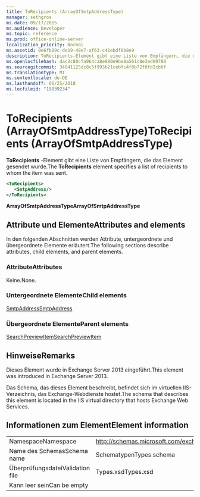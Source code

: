 ```yaml
---
title: ToRecipients (ArrayOfSmtpAddressType)
manager: sethgros
ms.date: 09/17/2015
ms.audience: Developer
ms.topic: reference
ms.prod: office-online-server
localization_priority: Normal
ms.assetid: 0e6fb89c-de19-48e7-af63-c41ebdf0b8e9
description: ToRecipients-Element gibt eine Liste von Empfängern, die das Element gesendet wurde.
ms.openlocfilehash: dac2c80cfa964ca8e880e9be8a561c8e3ed09780
ms.sourcegitcommit: 34041125dc8c5f993b21cebfc4f8b72f0fd2cb6f
ms.translationtype: MT
ms.contentlocale: de-DE
ms.lasthandoff: 06/25/2018
ms.locfileid: "19839234"
---
```

# <a name="torecipients-arrayofsmtpaddresstype"></a><span data-ttu-id="91545-103">ToRecipients (ArrayOfSmtpAddressType)</span><span class="sxs-lookup"><span data-stu-id="91545-103">ToRecipients (ArrayOfSmtpAddressType)</span></span>

<span data-ttu-id="91545-104">**ToRecipients** -Element gibt eine Liste von Empfängern, die das Element gesendet wurde.</span><span class="sxs-lookup"><span data-stu-id="91545-104">The **ToRecipients** element specifies a list of recipients to whom the item was sent.</span></span> 
  
```XML
<ToRecipients>
   <SmtpAddress/>
</ToRecipients>
```

 <span data-ttu-id="91545-105">**ArrayOfSmtpAddressType**</span><span class="sxs-lookup"><span data-stu-id="91545-105">**ArrayOfSmtpAddressType**</span></span>
## <a name="attributes-and-elements"></a><span data-ttu-id="91545-106">Attribute und Elemente</span><span class="sxs-lookup"><span data-stu-id="91545-106">Attributes and elements</span></span>

<span data-ttu-id="91545-107">In den folgenden Abschnitten werden Attribute, untergeordnete und übergeordnete Elemente erläutert.</span><span class="sxs-lookup"><span data-stu-id="91545-107">The following sections describe attributes, child elements, and parent elements.</span></span>
  
### <a name="attributes"></a><span data-ttu-id="91545-108">Attribute</span><span class="sxs-lookup"><span data-stu-id="91545-108">Attributes</span></span>

<span data-ttu-id="91545-109">Keine.</span><span class="sxs-lookup"><span data-stu-id="91545-109">None.</span></span>
  
### <a name="child-elements"></a><span data-ttu-id="91545-110">Untergeordnete Elemente</span><span class="sxs-lookup"><span data-stu-id="91545-110">Child elements</span></span>

[<span data-ttu-id="91545-111">SmtpAddress</span><span class="sxs-lookup"><span data-stu-id="91545-111">SmtpAddress</span></span>](smtpaddress.md)
  
### <a name="parent-elements"></a><span data-ttu-id="91545-112">Übergeordnete Elemente</span><span class="sxs-lookup"><span data-stu-id="91545-112">Parent elements</span></span>

[<span data-ttu-id="91545-113">SearchPreviewItem</span><span class="sxs-lookup"><span data-stu-id="91545-113">SearchPreviewItem</span></span>](searchpreviewitem.md)
  
## <a name="remarks"></a><span data-ttu-id="91545-114">Hinweise</span><span class="sxs-lookup"><span data-stu-id="91545-114">Remarks</span></span>

<span data-ttu-id="91545-115">Dieses Element wurde in Exchange Server 2013 eingeführt.</span><span class="sxs-lookup"><span data-stu-id="91545-115">This element was introduced in Exchange Server 2013.</span></span>
  
<span data-ttu-id="91545-116">Das Schema, das dieses Element beschreibt, befindet sich im virtuellen IIS-Verzeichnis, das Exchange-Webdienste hostet.</span><span class="sxs-lookup"><span data-stu-id="91545-116">The schema that describes this element is located in the IIS virtual directory that hosts Exchange Web Services.</span></span>
  
## <a name="element-information"></a><span data-ttu-id="91545-117">Informationen zum Element</span><span class="sxs-lookup"><span data-stu-id="91545-117">Element information</span></span>

|||
|:-----|:-----|
|<span data-ttu-id="91545-118">Namespace</span><span class="sxs-lookup"><span data-stu-id="91545-118">Namespace</span></span>  <br/> |http://schemas.microsoft.com/exchange/services/2006/types  <br/> |
|<span data-ttu-id="91545-119">Name des Schemas</span><span class="sxs-lookup"><span data-stu-id="91545-119">Schema name</span></span>  <br/> |<span data-ttu-id="91545-120">Schematypen</span><span class="sxs-lookup"><span data-stu-id="91545-120">Types schema</span></span>  <br/> |
|<span data-ttu-id="91545-121">Überprüfungsdatei</span><span class="sxs-lookup"><span data-stu-id="91545-121">Validation file</span></span>  <br/> |<span data-ttu-id="91545-122">Types.xsd</span><span class="sxs-lookup"><span data-stu-id="91545-122">Types.xsd</span></span>  <br/> |
|<span data-ttu-id="91545-123">Kann leer sein</span><span class="sxs-lookup"><span data-stu-id="91545-123">Can be empty</span></span>  <br/> ||
   

